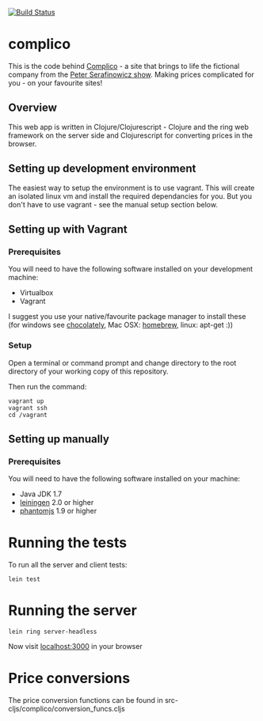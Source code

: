 
[![Build Status](https://travis-ci.org/jameskirk84/complico.svg?branch=master)](https://travis-ci.org/jameskirk84/complico)

# complico

This is the code behind [Complico](http://complico.herokuapp.com) - a site that brings to life the fictional company from the [Peter Serafinowicz show](https://www.google.co.uk/url?sa=t&rct=j&q=&esrc=s&source=web&cd=1&cad=rja&uact=8&ved=0CCMQtwIwAA&url=http%3A%2F%2Fwww.youtube.com%2Fwatch%3Fv%3DZiTl8hThyJg&ei=56LtVNvEGIm9Ubb0g_gL&usg=AFQjCNG3V7I2AMYGO8eNTs1n958BnubT6w&sig2=xtQ7ET5pnGxvrIgcr14GmQ).  Making prices complicated for you - on your favourite sites!

## Overview

This web app is written in Clojure/Clojurescript - Clojure and the ring web framework on the server side and Clojurescript for converting prices in the browser.

## Setting up development environment

The easiest way to setup the environment is to use vagrant.  This will create an isolated linux vm and install the required dependancies for you.  But you don't have to use vagrant - see the manual setup section below.

## Setting up with Vagrant

### Prerequisites

You will need to have the following software installed on your development machine: 
* Virtualbox
* Vagrant 

I suggest you use your native/favourite package manager to install these (for windows see [chocolately](https://chocolatey.org/), Mac OSX: [homebrew](), linux: apt-get :))

### Setup

Open a terminal or command prompt and change directory to the root directory of your working copy of this repository.

Then run the command:

```Batchfile
vagrant up
vagrant ssh
cd /vagrant
```

## Setting up manually

### Prerequisites

You will need to have the following software installed on your machine:
* Java JDK 1.7 
* [leiningen](http://leiningen.org/) 2.0 or higher
* [phantomjs](http://phantomjs.org/) 1.9 or higher


# Running the tests

To run all the server and client tests:

```
lein test
```

# Running the server

```
lein ring server-headless
```

Now visit [localhost:3000](http://localhost:3000) in your browser


# Price conversions

The price conversion functions can be found in src-cljs/complico/conversion_funcs.cljs


